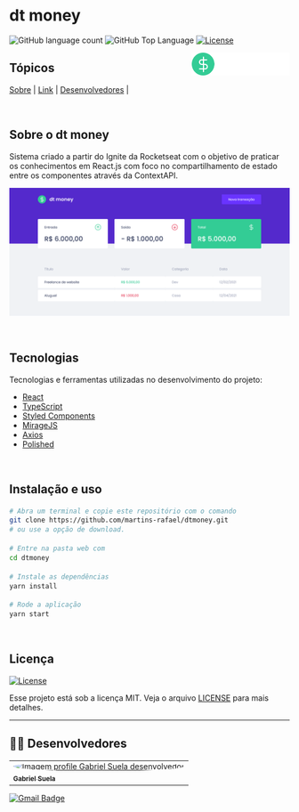# dt money

<p>
  <img alt="GitHub language count" src="https://img.shields.io/github/languages/count/martins-rafael/dtmoney?color=6933ff&style=flat-square">
  <img alt="GitHub Top Language" src="https://img.shields.io/github/languages/top/martins-rafael/dtmoney?color=6933ff&style=flat-square">
  <a href="https://opensource.org/licenses/MIT">
    <img alt="License" src="https://img.shields.io/badge/license-MIT-5429CC?style=flat-square">
  </a>
  
</p>

<img align="right" src="src/assets/Logo.svg" width="35%" alt="dt money">

## Tópicos 

<p>
<a href="#sobre-o-dt-money">Sobre</a> |
<a href="#tecnologias>Tecnologias</a> |
<a href="#link">Link</a> |
<a href="#desenvolvedores">Desenvolvedores</a> |
</p>



<br>

## Sobre o dt money

Sistema criado a partir do Ignite da Rocketseat com o objetivo de praticar os conhecimentos em React.js com foco no compartilhamento de estado entre os componentes através da ContextAPI.

![Screenshot 2021-08-17 at 15-13-51 dtmoney](https://raw.githubusercontent.com/Gabrielcsg19/dt-money/master/assets/cover-img.png)

<br>


## Tecnologias

Tecnologias e ferramentas utilizadas no desenvolvimento do projeto:

- [React](https://reactjs.org/)
- [TypeScript](https://www.typescriptlang.org/)
- [Styled Components](https://styled-components.com/)
- [MirageJS](https://miragejs.com/)
- [Axios](https://github.com/axios/axios)
- [Polished](https://polished.js.org/)

<br>

## Instalação e uso

```bash
# Abra um terminal e copie este repositório com o comando
git clone https://github.com/martins-rafael/dtmoney.git
# ou use a opção de download.

# Entre na pasta web com 
cd dtmoney

# Instale as dependências
yarn install

# Rode a aplicação
yarn start
```

<br>


## Licença
<a href="https://opensource.org/licenses/MIT">
    <img alt="License" src="https://img.shields.io/badge/license-MIT-5429CC?style=flat-square">
</a>

<br>

Esse projeto está sob a licença MIT. Veja o arquivo [LICENSE](/LICENSE) para mais detalhes.

---

<h2 id="desenvolvedores">👨‍💻 Desenvolvedores</h2>
<table>
  <td><a href="https://github.com/gabriel-suela"><img style="border-radius: 50%;" src="https://avatars.githubusercontent.com/u/96388423?v=4" width="100px;" alt="Imagem profile Gabriel Suela desenvolvedor"/><br /><sub><b> Gabriel Suela </b></sub></a><br /> 
    </table>


[![Gmail Badge](https://img.shields.io/badge/-gscsuela@gmail.com-6933ff?style=flat-square&logo=Gmail&logoColor=white&link=mailto:rafaeldcmartins@gmail.com)](mailto:gscsuela@gmail.com)
